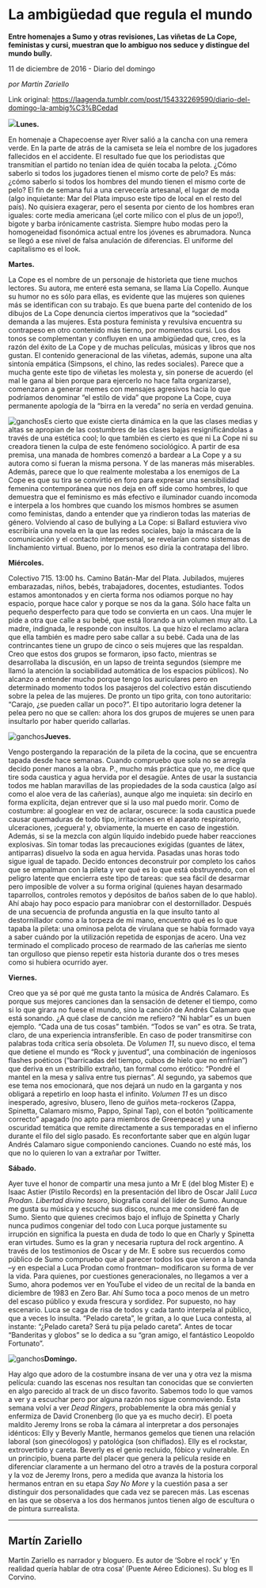 # La ambigüedad que regula el mundo

**Entre homenajes a Sumo y otras revisiones, Las viñetas de La Cope, feministas y cursi, muestran que lo ambiguo nos seduce y distingue del mundo bully.**

11 de diciembre de 2016 - Diario del domingo

_por Martín Zariello_

Link original: https://laagenda.tumblr.com/post/154332269590/diario-del-domingo-la-ambig%C3%BCedad

![](https://64.media.tumblr.com/67b2d9ccb171c4ab855a63d460e10ec6/tumblr_inline_pk281mTyat1t6q87u_500.jpg)**Lunes.**  

En homenaje a Chapecoense ayer River salió a la cancha con una remera verde. En la parte de atrás de la camiseta se leía el nombre de los jugadores fallecidos en el accidente. El resultado fue que los periodistas que transmitían el partido no tenían idea de quién tocaba la pelota. ¿Cómo saberlo si todos los jugadores tienen el mismo corte de pelo? Es más: ¿cómo saberlo si todos los hombres del mundo tienen el mismo corte de pelo? El fin de semana fui a una cervecería artesanal, el lugar de moda (algo inquietante: Mar del Plata impuso este tipo de local en el resto del país). No quisiera exagerar, pero el sesenta por ciento de los hombres eran iguales: corte media americana (¡el corte milico con el plus de un jopo!), bigote y barba irónicamente castrista. Siempre hubo modas pero la homogeneidad fisonómica actual entre los jóvenes es abrumadora. Nunca se llegó a ese nivel de falsa anulación de diferencias. El uniforme del capitalismo es el look. 

**Martes.**  

La Cope es el nombre de un personaje de historieta que tiene muchos lectores. Su autora, me enteré esta semana, se llama Lía Copello. Aunque su humor no es sólo para ellas, es evidente que las mujeres son quienes más se identifican con su trabajo. Es que buena parte del contenido de los dibujos de La Cope denuncia ciertos imperativos que la “sociedad” demanda a las mujeres. Esta postura feminista y revulsiva encuentra su contrapeso en otro contenido más tierno, por momentos cursi. Los dos tonos se complementan y confluyen en una ambigüedad que, creo, es la razón del éxito de La Cope y de muchas películas, músicas y libros que nos gustan. El contenido generacional de las viñetas, además, supone una alta sintonía empática (Simpsons, el chino, las redes sociales). Parece que a mucha gente este tipo de viñetas les molesta y, sin ponerse de acuerdo (el mal le gana al bien porque para ejercerlo no hace falta organizarse), comenzaron a generar memes con mensajes agresivos hacia lo que podríamos denominar “el estilo de vida” que propone La Cope, cuya permanente apología de la “birra en la vereda” no sería en verdad genuina.

![ganchos](https://64.media.tumblr.com/50e70f83b263f8a46f74a4586d496570/tumblr_inline_pk281nrdNS1t6q87u_500.jpg)Es cierto que existe cierta dinámica en la que las clases medias y altas se apropian de las costumbres de las clases bajas resignificándolas a través de una estética cool; lo que también es cierto es que ni La Cope ni su creadora tienen la culpa de este fenómeno sociológico. A partir de esa premisa, una manada de hombres comenzó a bardear a La Cope y a su autora como si fueran la misma persona. Y de las maneras más miserables. Además, parece que lo que realmente molestaba a los enemigos de La Cope es que su tira se convirtió en foro para expresar una sensibilidad femenina contemporánea que nos deja en off side como hombres, lo que demuestra que el feminismo es más efectivo e iluminador cuando incomoda e interpela a los hombres que cuando los mismos hombres se asumen como feministas, dando a entender que ya rindieron todas las materias de género. Volviendo al caso de bullying a La Cope: si Ballard estuviera vivo escribiría una novela en la que las redes sociales, bajo la máscara de la comunicación y el contacto interpersonal, se revelarían como sistemas de linchamiento virtual. Bueno, por lo menos eso diría la contratapa del libro.

**Miércoles.**  

Colectivo 715. 13:00 hs. Camino Batán-Mar del Plata. Jubilados, mujeres embarazadas, niños, bebés, trabajadores, docentes, estudiantes. Todos estamos amontonados y en cierta forma nos odiamos porque no hay espacio, porque hace calor y porque se nos da la gana. Sólo hace falta un pequeño desperfecto para que todo se convierta en un caos. Una mujer le pide a otra que calle a su bebé, que está llorando a un volumen muy alto. La madre, indignada, le responde con insultos. La que hizo el reclamo aclara que ella también es madre pero sabe callar a su bebé. Cada una de las contrincantes tiene un grupo de cinco o seis mujeres que las respaldan. Creo que estos dos grupos se formaron, ipso facto, mientras se desarrollaba la discusión, en un lapso de treinta segundos (siempre me llamó la atención la sociabilidad automática de los espacios públicos). No alcanzo a entender mucho porque tengo los auriculares pero en determinado momento todos los pasajeros del colectivo están discutiendo sobre la pelea de las mujeres. De pronto un tipo grita, con tono autoritario: “Carajo, ¿se pueden callar un poco?”. El tipo autoritario logra detener la pelea pero no que se callen: ahora los dos grupos de mujeres se unen para insultarlo por haber querido callarlas. 

![ganchos](https://64.media.tumblr.com/7bd00fb8102360d4afd6158a4e7a1f95/tumblr_inline_pk281nMPnm1t6q87u_500.jpg)**Jueves.**  

Vengo postergando la reparación de la pileta de la cocina, que se encuentra tapada desde hace semanas. Cuando compruebo que sola no se arregla decido poner manos a la obra. P., mucho más práctica que yo, me dice que tire soda caustica y agua hervida por el desagüe. Antes de usar la sustancia todos me hablan maravillas de las propiedades de la soda caustica (algo así como el aloe vera de las cañerías), aunque algo me inquieta: sin decirlo en forma explícita, dejan entrever que si la uso mal puedo morir. Como de costumbre: al googlear en vez de aclarar, oscurece: la soda caustica puede causar quemaduras de todo tipo, irritaciones en el aparato respiratorio, ulceraciones, ¡ceguera! y, obviamente, la muerte en caso de ingestión. Además, si se la mezcla con algún líquido indebido puede haber reacciones explosivas. Sin tomar todas las precauciones exigidas (guantes de látex, antiparras) disuelvo la soda en agua hervida. Pasadas unas horas todo sigue igual de tapado. Decido entonces deconstruir por completo los caños que se empalman con la pileta y ver qué es lo que está obstruyendo, con el peligro latente que encierra este tipo de tareas: que sea fácil de desarmar pero imposible de volver a su forma original (quienes hayan desarmado taparrollos, controles remotos y depósitos de baños saben de lo que hablo). Ahí abajo hay poco espacio para maniobrar con el destornillador. Después de una secuencia de profunda angustia en la que insulto tanto al destornillador como a la torpeza de mi mano, encuentro qué es lo que tapaba la pileta: una ominosa pelota de virulana que se había formado vaya a saber cuándo por la utilización repetida de esponjas de acero. Una vez terminado el complicado proceso de rearmado de las cañerías me siento tan orgulloso que pienso repetir esta historia durante dos o tres meses como si hubiera ocurrido ayer.

**Viernes.**  

Creo que ya sé por qué me gusta tanto la música de Andrés Calamaro. Es porque sus mejores canciones dan la sensación de detener el tiempo, como si lo que girara no fuese el mundo, sino la canción de Andrés Calamaro que está sonando. ¿A qué clase de canción me refiero? “Ni hablar” es un buen ejemplo. “Cada una de tus cosas” también. “Todos se van” es otra. Se trata, claro, de una experiencia intransferible. En caso de poder transmitirse con palabras toda crítica sería obsoleta. De *Volumen 11*, su nuevo disco, el tema que detiene el mundo es “Rock y juventud”, una combinación de ingeniosos flashes poéticos (“barricadas del tiempo, cubos de hielo que no enfrían”) que deriva en un estribillo extraño, tan formal como erótico: “Pondré el mantel en la mesa y saliva entre tus piernas”. Al segundo, ya sabemos que ese tema nos emocionará, que nos dejará un nudo en la garganta y nos obligará a repetirlo en loop hasta el infinito. *Volumen 11* es un disco inesperado, agresivo, blusero, lleno de guiños meta-rockeros (Zappa, Spinetta, Calamaro mismo, Pappo, Spinal Tap), con el botón “políticamente correcto” apagado (no apto para miembros de Greenpeace) y una oscuridad temática que remite directamente a sus temporadas en el infierno durante el filo del siglo pasado. Es reconfortante saber que en algún lugar Andrés Calamaro sigue componiendo canciones. Cuando no esté más, los que no lo quieren lo van a extrañar por Twitter. 

**Sábado.**  

Ayer tuve el honor de compartir una mesa junto a Mr E (del blog Mister E) e Isaac Astier (Pistilo Records) en la presentación del libro de Oscar Jalil *Luca Prodan. Libertad divino tesoro*, biografía coral del líder de Sumo. Aunque me gusta su música y escuché sus discos, nunca me consideré fan de Sumo. Siento que quienes crecimos bajo el influjo de Spinetta y Charly nunca pudimos congeniar del todo con Luca porque justamente su irrupción en significa la puesta en duda de todo lo que en Charly y Spinetta eran virtudes. Sumo es la gran y necesaria ruptura del rock argentino. A través de los testimonios de Oscar y de Mr. E sobre sus recuerdos como público de Sumo compruebo que al parecer todos los que vieron a la banda –y en especial a Luca Prodan como frontman– modificaron su forma de ver la vida. Para quienes, por cuestiones generacionales, no llegamos a ver a Sumo, ahora podemos ver en YouTube el video de un recital de la banda en diciembre de 1983 en Zero Bar. Ahí Sumo toca a poco menos de un metro del escaso público y exuda frescura y sordidez. Por supuesto, no hay escenario. Luca se caga de risa de todos y cada tanto interpela al público, que a veces lo insulta. “Pelado careta”, le gritan, a lo que Luca contesta, al instante: “¿Pelado careta? Será tu pija pelado careta”. Antes de tocar “Banderitas y globos” se lo dedica a su “gran amigo, el fantástico Leopoldo Fortunato”.

![ganchos](https://64.media.tumblr.com/fb0b5cc39e686fc2311164d2defb1062/tumblr_inline_pk281oZPZT1t6q87u_500.png)**Domingo.**  

Hay algo que adoro de la costumbre insana de ver una y otra vez la misma película: cuando las escenas nos resultan tan conocidas que se convierten en algo parecido al track de un disco favorito. Sabemos todo lo que vamos a ver y a escuchar pero por alguna razón nos sigue conmoviendo. Esta semana volví a ver *Dead Ringers*, probablemente la obra más genial y enfermiza de David Cronenberg (lo que ya es mucho decir). El poeta maldito Jeremy Irons se roba la cámara al interpretar a dos personajes idénticos: Elly y Beverly Mantle, hermanos gemelos que tienen una relación laboral (son ginecólogos) y patológica (son chiflados). Elly es el rockstar, extrovertido y careta. Beverly es el genio recluido, fóbico y vulnerable. En un principio, buena parte del placer que genera la película reside en diferenciar claramente a un hermano del otro a través de la postura corporal y la voz de Jeremy Irons, pero a medida que avanza la historia los hermanos entran en su etapa *Say No More* y la cuestión pasa a ser distinguir dos personalidades que cada vez se parecen más. Las escenas en las que se observa a los dos hermanos juntos tienen algo de escultura o de pintura surrealista.

  




---

Martín Zariello
---------------

 Martín Zariello es narrador y bloguero. Es autor de ‘Sobre el rock’ y ‘En realidad quería hablar de otra cosa’ (Puente Aéreo Ediciones). Su blog es Il Corvino.

